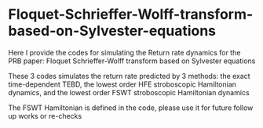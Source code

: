 # Floquet-Schrieffer-Wolff-transform-based-on-Sylvester-equations

Here I provide the codes for simulating the Return rate dynamics for the PRB paper: Floquet Schrieffer-Wolff transform based on Sylvester equations

These 3 codes simulates the return rate predicted by 3 methods: the exact time-dependent TEBD, the lowest order HFE stroboscopic Hamiltonian dynamics, and the lowest order FSWT stroboscopic Hamiltonian dynamics



The FSWT Hamiltonian is defined in the code, please use it for future follow up works or re-checks
